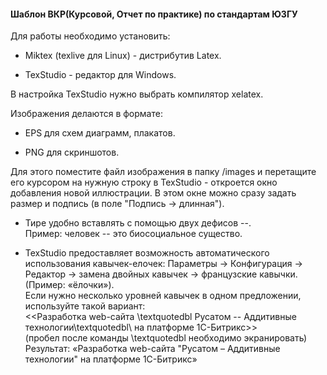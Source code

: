
#### Шаблон ВКР(Курсовой, Отчет по практике) по стандартам ЮЗГУ

Для работы необходимо установить:

- Miktex (texlive для Linux) - дистрибутив Latex.

- TexStudio - редактор для Windows.

В настройка TexStudio нужно выбрать компилятор xelatex.

Изображения делаются в формате:

- EPS для схем диаграмм, плакатов.

- PNG для скриншотов.

Для этого поместите файл изображения в папку /images и перетащите его курсором на нужную строку в TexStudio - откроется окно добавления новой иллюстрации. В этом окне можно сразу задать размер и подпись (в поле "Подпись -> длинная").

- Тире удобно вставлять с помощью двух дефисов -\-.  
Пример: человек -- это биосоциальное существо.

- TexStudio предоставляет возможность автоматического использования кавычек-елочек: Параметры -> Конфигурация -> Редактор -> замена двойных кавычек -> французские кавычки. (Пример: «ёлочки»).  
Если нужно несколько уровней кавычек в одном предложении, используйте такой вариант:  
<<Разработка web-сайта \textquotedbl Русатом -- Аддитивные технологии\textquotedbl\ на платформе 1С-Битрикс>>  
(пробел после команды \textquotedbl необходимо экранировать)  
Результат: «Разработка web-сайта "Русатом – Аддитивные технологии" на платформе 1С-Битрикс»
